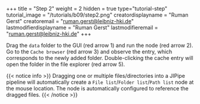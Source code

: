 +++
title = "Step 2"
weight = 2
hidden = true
type="tutorial-step"
tutorial_image = "/tutorials/b09/step2.png"
creatordisplayname = "Ruman Gerst"
creatoremail = "ruman.gerst@leibniz-hki.de"
lastmodifierdisplayname = "Ruman Gerst"
lastmodifieremail = "ruman.gerst@leibniz-hki.de"
+++

Drag the `data` folder to the GUI (red arrow 1) and run the node (red arrow 2). Go to the `Cache browser` (red arrow 3) and observe the entry, which corresponds to the newly added folder. Double-clicking the cache entry will open the folder in the file explorer (red arrow 5).

{{< notice info >}}
Dragging one or multiple files/directories into a JIPipe pipeline will automatically create a `File list`/`Folder list`/`Path list` node at the mouse location. The node is automatically configured to reference the dragged files.
{{< /notice >}}